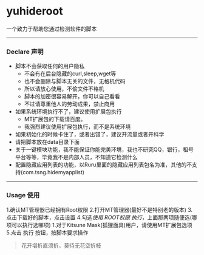 # yuhideroot
一个致力于帮助您通过检测软件的脚本
***
### Declare 声明
- 脚本不会获取任何的用户隐私
  - 不会有在后台隐藏的curl,sleep,wget等
  - 也不会删除与脚本无关的文件，无格机代码
  - 所以请放心使用，不偷文件不格机
  - 脚本的加密很容易解开，你可以自己看看
  - 不过请尊重他人的劳动成果，禁止商用
- 如果系统环境执行不了，建议使用扩展包执行
  - MT扩展包的下载请百度。
  - 我强烈建议使用扩展包执行，而不是系统环境
- 如果初始化的时候卡住了，或者出错了，建议开流量或者开科学
- 请把脚本放在data目录下面
- 关于一键模块功能，我不能保证你能完美环境，我也不研究QQ，银行，租号平台等等，毕竟我不是内部人员，不知道它检测什么
- 配置隐藏应用列表的功能，以Ruru里面的隐藏应用列表包名为准，其他的不支持(com.tsng.hidemyapplist)
***
### Usage 使用
1.确认MT管理器已经拥有Root权限
2.打开MT管理器(最好不是特别老的版本)
3.点击下载好的脚本，点击设置
4.勾选*使用 ROOT权限 执行*，上面那两项随便选(哪项可以执行选哪项)
  1.对于Kitsune Mask(狐狸面具)用户，请使用MT扩展包选项
5.点击 执行 按钮，按脚本要求操作

> 花开堪折直须折，莫待无花空折枝
